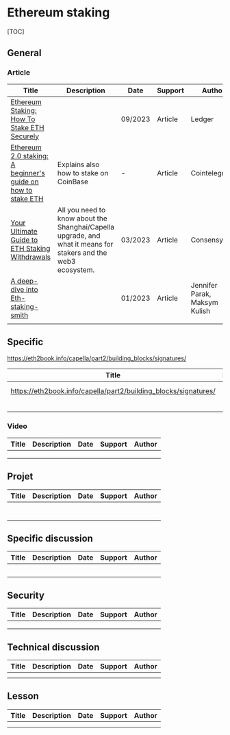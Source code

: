 # Ethereum staking



[TOC]



## General

### Article

| Title                                                        | Description                                                  | Date    | Support | Author                        |
| ------------------------------------------------------------ | ------------------------------------------------------------ | ------- | ------- | ----------------------------- |
| [Ethereum Staking: How To Stake ETH Securely](https://www.ledger.com/academy/ethereum-staking-how-to-stake-eth) |                                                              | 09/2023 | Article | Ledger                        |
| [Ethereum 2.0 staking: A beginner's guide on how to stake ETH](https://cointelegraph.com/learn/ethereum-2-0-staking-a-beginners-guide-on-how-to-stake-eth) | Explains also how to stake on CoinBase                       | -       | Article | Cointelegraph                 |
| [Your Ultimate Guide to ETH Staking Withdrawals](https://consensys.io/shanghai-capella-upgrade) | All you need to know about the Shanghai/Capella upgrade, and what it means for stakers and the web3 ecosystem. | 03/2023 | Article | Consensys                     |
| [A deep-dive into Eth-staking-smith](https://chorus.one/articles/a-deep-dive-into-eth-staking-smith#:~:text=Ethereum%20Staking%20Keys&text=These%20keys%20are%20composed%20of,for%20Boneh%E2%80%93Lynn%E2%80%93Shacham) |                                                              | 01/2023 | Article | Jennifer Parak, Maksym Kulish |
|                                                              |                                                              |         |         |                               |

## Specific

https://eth2book.info/capella/part2/building_blocks/signatures/

| Title                                                        | Description   | Date | Support      | Author |
| ------------------------------------------------------------ | ------------- | ---- | ------------ | ------ |
| https://eth2book.info/capella/part2/building_blocks/signatures/ | Signature BLS | ?    | Article /Doc | ?      |
|                                                              |               |      |              |        |
|                                                              |               |      |              |        |
|                                                              |               |      |              |        |
|                                                              |               |      |              |        |

### Video

| Title | Description | Date | Support | Author |
| ----- | ----------- | ---- | ------- | ------ |
|       |             |      |         |        |
|       |             |      |         |        |
|       |             |      |         |        |



## Projet

| Title | Description | Date | Support | Author |
| ----- | ----------- | ---- | ------- | ------ |
|       |             |      |         |        |
|       |             |      |         |        |
|       |             |      |         |        |
|       |             |      |         |        |
|       |             |      |         |        |
|       |             |      |         |        |
|       |             |      |         |        |



## Specific discussion

| Title | Description | Date | Support | Author |
| ----- | ----------- | ---- | ------- | ------ |
|       |             |      |         |        |
|       |             |      |         |        |
|       |             |      |         |        |
|       |             |      |         |        |
|       |             |      |         |        |



## Security

| Title | Description | Date | Support | Author |
| ----- | ----------- | ---- | ------- | ------ |
|       |             |      |         |        |
|       |             |      |         |        |
|       |             |      |         |        |



## Technical discussion

| Title | Description | Date | Support | Author |
| ----- | ----------- | ---- | ------- | ------ |
|       |             |      |         |        |
|       |             |      |         |        |

## Lesson

| Title | Description | Date | Support | Author |
| ----- | ----------- | ---- | ------- | ------ |
|       |             |      |         |        |
|       |             |      |         |        |

